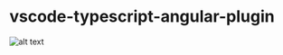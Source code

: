 # vscode-typescript-angular-plugin
![alt text](https://github.com/andrius-pra/vscode-typescript-angular-plugin/blob/master/plugin.gif)

